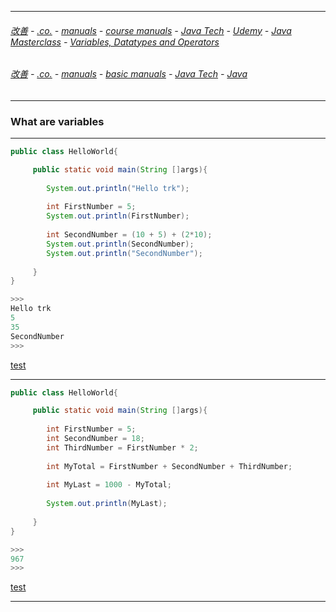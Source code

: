 
---

###### [改善](https://github.com/ttltrk/0C/blob/master/README.MD) - [.co.](https://github.com/ttltrk/PRG/blob/master/CODING.MD) - [manuals](https://github.com/ttltrk/PRG/blob/master/MAN.MD) - [course manuals](https://github.com/ttltrk/PRG/blob/master/COUR_MAN.MD) - [Java Tech](https://github.com/ttltrk/PRG/blob/master/JAVA/DOC/CM/JT.MD) - [Udemy](https://github.com/ttltrk/PRG/blob/master/JAVA/DOC/CM/UDEMY.MD) - [Java Masterclass](https://github.com/ttltrk/PRG/blob/master/JAVA/DOC/UDEMY/JVMASTERCL/JVMASCL.MD) - [Variables, Datatypes and Operators](https://github.com/ttltrk/PRG/blob/master/JAVA/DOC/UDEMY/JVMASTERCL/SEC4/04.MD)

###### [改善](https://github.com/ttltrk/0C/blob/master/README.MD) - [.co.](https://github.com/ttltrk/PRG/blob/master/CODING.MD) - [manuals](https://github.com/ttltrk/PRG/blob/master/MAN.MD) - [basic manuals](https://github.com/ttltrk/PRG/blob/master/MANUALS.MD) - [Java Tech](https://github.com/ttltrk/PRG/blob/master/JAVA/DOC/JT/JT.MD) - [Java](https://github.com/ttltrk/PRG/blob/master/JAVA/DOC/OJM/OJM.MD)

---

### What are variables

---

```java
public class HelloWorld{

     public static void main(String []args){
         
        System.out.println("Hello trk");
        
        int FirstNumber = 5;
        System.out.println(FirstNumber);
        
        int SecondNumber = (10 + 5) + (2*10);
        System.out.println(SecondNumber);
        System.out.println("SecondNumber");
        
     }
}

>>>
Hello trk
5
35
SecondNumber
>>>
```

[test](https://www.tutorialspoint.com/compile_java_online.php)

---

```java
public class HelloWorld{

     public static void main(String []args){
         
        int FirstNumber = 5;
        int SecondNumber = 18;
        int ThirdNumber = FirstNumber * 2;
        
        int MyTotal = FirstNumber + SecondNumber + ThirdNumber;
        
        int MyLast = 1000 - MyTotal;
        
        System.out.println(MyLast);
        
     }
}

>>>
967
>>>
```

[test](https://www.tutorialspoint.com/compile_java_online.php)

---

